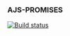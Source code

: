 ### AJS-PROMISES

[![Build status](https://ci.appveyor.com/api/projects/status/p3ynub8bgfnbr6x0?svg=true)](https://ci.appveyor.com/project/theart84/ajs-promises)
